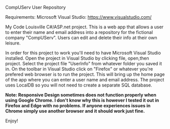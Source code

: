 CompUServ User Repository

Requirements: 
Microsoft Visual Studio: https://www.visualstudio.com/ 


My Code Louisville C#/ASP.net project. This is a web app that allows a user to enter their name and email address into a repository for the fictional company "CompUServ". Users can edit and delete their info at their own leisure. 

In order for this project to work you'll need to have Microsoft Visual Studio installed. Open the project in Visual Studio by clicking file, open,then project. Select the project file "UserInfo" from whatever folder you saved it in. On the toolbar in Visual Studio click on "Firefox" or whatever you're prefered web browser is to run the project. This will bring up the home page of the app where you can enter a user name and email address. The project uses LocalDB so you will not need to create a separate SQL database. 

**Note: Responsive Design sometimes does not function properly when using Google Chrome. I don't know why this is however I tested it out in Firefox and Edge with no problems. If anyone experiences issues in Chrome simply use another browser and it should work just fine.**

Enjoy!
